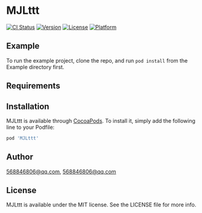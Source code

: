# MJLttt

[![CI Status](https://img.shields.io/travis/568846806@qq.com/MJLttt.svg?style=flat)](https://travis-ci.org/568846806@qq.com/MJLttt)
[![Version](https://img.shields.io/cocoapods/v/MJLttt.svg?style=flat)](https://cocoapods.org/pods/MJLttt)
[![License](https://img.shields.io/cocoapods/l/MJLttt.svg?style=flat)](https://cocoapods.org/pods/MJLttt)
[![Platform](https://img.shields.io/cocoapods/p/MJLttt.svg?style=flat)](https://cocoapods.org/pods/MJLttt)

## Example

To run the example project, clone the repo, and run `pod install` from the Example directory first.

## Requirements

## Installation

MJLttt is available through [CocoaPods](https://cocoapods.org). To install
it, simply add the following line to your Podfile:

```ruby
pod 'MJLttt'
```

## Author

568846806@qq.com, 568846806@qq.com

## License

MJLttt is available under the MIT license. See the LICENSE file for more info.
